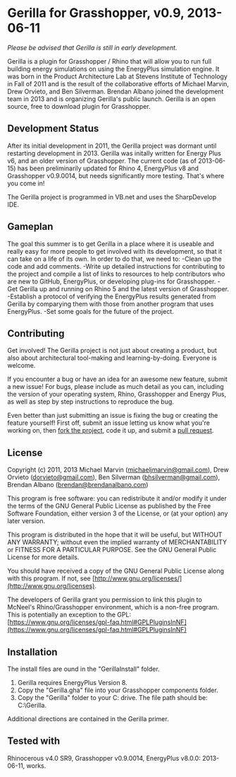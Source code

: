 ﻿Gerilla for Grasshopper, v0.9, 2013-06-11
====================================================

*Please be advised that Gerilla is still in early development.*

Gerilla is a plugin for Grasshopper / Rhino that will allow you to run full building energy simulations on using the EnergyPlus simulation engine. It was born in the Product Architecture Lab at Stevens Institute of Technology in Fall of 2011 and is the result of the collaborative efforts of Michael Marvin, Drew Orvieto, and Ben Silverman. Brendan Albano joined the development team in 2013 and is organizing Gerilla's public launch. Gerilla is an open source, free to download plugin for Grasshopper.

Development Status
------------------

After its initial development in 2011, the Gerilla project was dormant until restarting development in 2013. Gerilla was initally written for Energy Plus v6, and an older version of Grasshopper. The current code (as of 2013-06-15) has been preliminarily updated for Rhino 4, EnergyPlus v8 and Grasshopper v0.9.0014, but needs significantly more testing. That's where you come in!

The Gerilla project is programmed in VB.net and uses the SharpDevelop IDE.

Gameplan
--------
The goal this summer is to get Gerilla in a place where it is useable and really easy for more people to get involved with its development, so that it can take on a life of its own. In order to do that, we need to:
-Clean up the code and add comments.
-Write up detailed instructions for contributing to the project and compile a list of links to resources to help contributors who are new to GitHub, EnergyPlus, or developing plug-ins for Grasshopper.
-Get Gerilla up and running on Rhino 5 and the latest version of Grasshopper.
-Establish a protocol of verifying the EnergyPlus results generated from Gerilla by comparying them with those from another program that uses EnergyPlus.
-Set some goals for the future of the project.

Contributing
------------
Get involved! The Gerilla project is not just about creating a product, but also about architectural tool-making and learning-by-doing. Everyone is welcome.

If you encounter a bug or have an idea for an awesome new feature, submit a new issue! For bugs, please include as much detail as you can, including the version of your operating system, Rhino, Grasshopper and Energy Plus, as well as step by step instructions to reproduce the bug.

Even better than just submitting an issue is fixing the bug or creating the feature yourself! First off, submit an issue letting us know what you're working on, then [fork the project](https://help.github.com/articles/fork-a-repo), code it up, and submit a [pull request](https://help.github.com/articles/using-pull-requests).

License
-------

Copyright (c) 2011, 2013  Michael Marvin (michaeljmarvin@gmail.com), Drew Orvieto (dorvieto@gmail.com), Ben Silverman (bhsilverman@gmail.com), Brendan Albano (brendan@brendanalbano.com)

This program is free software: you can redistribute it and/or modify it under the terms of the GNU General Public License as published by the Free Software Foundation, either version 3 of the License, or (at your option) any later version.

This program is distributed in the hope that it will be useful, but WITHOUT ANY WARRANTY; without even the implied warranty of MERCHANTABILITY or FITNESS FOR A PARTICULAR PURPOSE.  See the GNU General Public License for more details.

You should have received a copy of the GNU General Public License along with this program.  If not, see [http://www.gnu.org/licenses/](http://www.gnu.org/licenses).

The developers of Gerilla grant you permission to link this plugin to McNeel's Rhino/Grasshopper environment, which is a non-free program. This is potentially an exception to the GPL: [https://www.gnu.org/licenses/gpl-faq.html#GPLPluginsInNF](https://www.gnu.org/licenses/gpl-faq.html#GPLPluginsInNF)

Installation
------------

The install files are ound in the "GerillaInstall" folder.

1. Gerilla requires EnergyPlus Version 8.
2. Copy the "Gerilla.gha" file into your Grasshopper components folder. 
3. Copy the "Gerilla" folder to your C: drive. The file path should be: C:\Gerilla. 

Additional directions are contained in the Gerilla primer.

Tested with
-----------
Rhinocerous v4.0 SR9, Grasshopper v0.9.0014, EnergyPlus v8.0.0: 2013-06-11, works. 